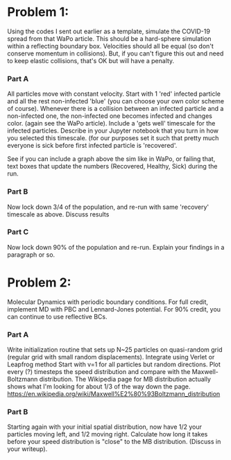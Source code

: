 # Problem 1: 
Using the codes I sent out earlier as a template, simulate
the COVID-19 spread from that WaPo article.  This should be a
hard-sphere simulation within a reflecting boundary box.  Velocities
should all be equal (so don't conserve momentum in collisions).  But,
if you can't figure this out and need to keep elastic collisions,
that's OK but will have a penalty.

### Part A 
All particles move with constant velocity.  Start with 1 'red'
infected particle and all the rest non-infected 'blue' (you can choose
your own color scheme of course).  Whenever there is a collision
between an infected particle and a non-infected one, the non-infected
one becomes infected and changes color.  (again see the WaPo article).
Include a 'gets well' timescale for the infected particles.  Describe
in your Jupyter notebook that you turn in how you selected this
timescale.  (for our purposes set it such that pretty much everyone is
sick before first infected particle is 'recovered'.

See if you can include a graph above the sim like in WaPo, or failing
that, text boxes that update the numbers (Recovered, Healthy, Sick)
during the run.

### Part B 
 Now lock down 3/4 of the population, and re-run with same
'recovery' timescale as above.  Discuss results

### Part C 
Now lock down 90% of the population and re-run.
Explain your findings in a paragraph or so.

# Problem 2:
Molecular Dynamics with periodic boundary conditions.  For
full credit, implement MD with PBC and Lennard-Jones potential.  For
90% credit, you can continue to use reflective BCs.

### Part A
Write initialization routine that sets up N~25 particles on
quasi-random grid (regular grid with small random displacements).
Integrate using Verlet or Leapfrog method
Start with v=1 for all particles but random directions.
Plot every (?) timesteps the speed distribution and compare with the
Maxwell-Boltzmann distribution.
The Wikipedia page for MB distribution actually shows what I'm looking
for about 1/3 of the way down the page.
https://en.wikipedia.org/wiki/Maxwell%E2%80%93Boltzmann_distribution


### Part B
 Starting again with your initial spatial distribution, now have
1/2 your particles moving left, and 1/2 moving right.  Calculate how
long it takes before your speed distribution is "close" to the MB
distribution.  (Discuss in your writeup).
